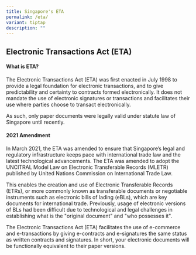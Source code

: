 ```yaml
---
title: Singapore's ETA
permalink: /eta/
variant: tiptap
description: ""
---
```

<h2><strong>Electronic Transactions Act (ETA)</strong></h2><p></p><h4>What is ETA?</h4><p>The Electronic Transactions Act (ETA) was first enacted in July 1998 to provide a legal foundation for electronic transactions, and to give predictability and certainty to contracts formed electronically. It does not mandate the use of electronic signatures or transactions and facilitates their use where parties choose to transact electronically.</p><p>As such, only paper documents were legally valid under statute law of Singapore until recently.</p><p></p><h4>2021 Amendment</h4><p>In March 2021, the ETA was amended to ensure that Singapore’s legal and regulatory infrastructure keeps pace with international trade law and the latest technological advancements. The ETA was amended to adopt the UNCITRAL Model Law on Electronic Transferable Records (MLETR) published by United Nations Commission on International Trade Law<em>.</em></p><p>This enables the creation and use of Electronic Transferable Records (ETRs), or more commonly known as transferable documents or negotiable instruments such as electronic bills of lading (eBLs), which are key documents for international trade. Previously, usage of electronic versions of BLs had been difficult due to technological and legal challenges in establishing what is the "original document" and "who possesses it".</p><p>The Electronic Transactions Act (ETA) facilitates the use of e-commerce and e-transactions by giving e-contracts and e-signatures the same status as written contracts and signatures. In short, your electronic documents will be functionally equivalent to their paper versions.</p><p></p><p></p><p></p><p></p><p> </p>